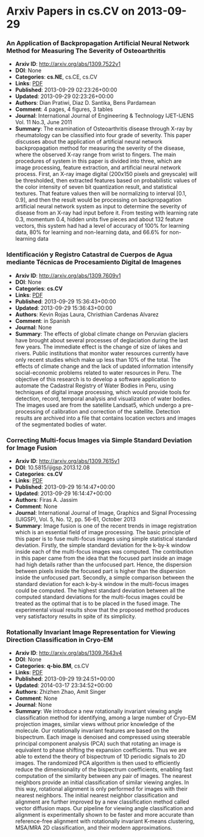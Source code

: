 # Arxiv Papers in cs.CV on 2013-09-29
### An Application of Backpropagation Artificial Neural Network Method for Measuring The Severity of Osteoarthritis
- **Arxiv ID**: http://arxiv.org/abs/1309.7522v1
- **DOI**: None
- **Categories**: **cs.NE**, cs.CE, cs.CV
- **Links**: [PDF](http://arxiv.org/pdf/1309.7522v1)
- **Published**: 2013-09-29 02:23:26+00:00
- **Updated**: 2013-09-29 02:23:26+00:00
- **Authors**: Dian Pratiwi, Diaz D. Santika, Bens Pardamean
- **Comment**: 4 pages, 4 figures, 3 tables
- **Journal**: International Journal of Engineering & Technology IJET-IJENS Vol.
  11 No.3, June 2011
- **Summary**: The examination of Osteoarthritis disease through X-ray by rheumatology can be classified into four grade of severity. This paper discusses about the application of artificial neural network backpropagation method for measuring the severity of the disease, where the observed X-ray range from wrist to fingers. The main procedures of system in this paper is divided into three, which are image processing, feature extraction, and artificial neural network process. First, an X-ray image digital (200x150 pixels and greyscale) will be thresholded, then extracted features based on probabilistic values of the color intensity of seven bit quantization result, and statistical textures. That feature values then will be normalizing to interval [0.1, 0.9], and then the result would be processing on backpropagation artificial neural network system as input to determine the severity of disease from an X-ray had input before it. From testing with learning rate 0.3, momentum 0.4, hidden units five pieces and about 132 feature vectors, this system had had a level of accuracy of 100% for learning data, 80% for learning and non-learning data, and 66.6% for non-learning data



### Identificación y Registro Catastral de Cuerpos de Agua mediante Técnicas de Procesamiento Digital de Imagenes
- **Arxiv ID**: http://arxiv.org/abs/1309.7609v1
- **DOI**: None
- **Categories**: **cs.CV**
- **Links**: [PDF](http://arxiv.org/pdf/1309.7609v1)
- **Published**: 2013-09-29 15:36:43+00:00
- **Updated**: 2013-09-29 15:36:43+00:00
- **Authors**: Kevin Rojas Laura, Christhian Cardenas Alvarez
- **Comment**: in Spanish
- **Journal**: None
- **Summary**: The effects of global climate change on Peruvian glaciers have brought about several processes of deglaciation during the last few years. The immediate effect is the change of size of lakes and rivers. Public institutions that monitor water resources currently have only recent studies which make up less than 10% of the total. The effects of climate change and the lack of updated information intensify social-economic problems related to water resources in Peru. The objective of this research is to develop a software application to automate the Cadastral Registry of Water Bodies in Peru, using techniques of digital image processing, which would provide tools for detection, record, temporal analysis and visualization of water bodies. The images used are from the satellite Landsat5, which undergo a pre-processing of calibration and correction of the satellite. Detection results are archived into a file that contains location vectors and images of the segmentated bodies of water.



### Correcting Multi-focus Images via Simple Standard Deviation for Image Fusion
- **Arxiv ID**: http://arxiv.org/abs/1309.7615v1
- **DOI**: 10.5815/ijigsp.2013.12.08
- **Categories**: **cs.CV**
- **Links**: [PDF](http://arxiv.org/pdf/1309.7615v1)
- **Published**: 2013-09-29 16:14:47+00:00
- **Updated**: 2013-09-29 16:14:47+00:00
- **Authors**: Firas A. Jassim
- **Comment**: None
- **Journal**: International Journal of Image, Graphics and Signal Processing
  (IJIGSP), Vol. 5, No. 12, pp. 56-61, October 2013
- **Summary**: Image fusion is one of the recent trends in image registration which is an essential field of image processing. The basic principle of this paper is to fuse multi-focus images using simple statistical standard deviation. Firstly, the simple standard deviation for the k-by-k window inside each of the multi-focus images was computed. The contribution in this paper came from the idea that the focused part inside an image had high details rather than the unfocused part. Hence, the dispersion between pixels inside the focused part is higher than the dispersion inside the unfocused part. Secondly, a simple comparison between the standard deviation for each k-by-k window in the multi-focus images could be computed. The highest standard deviation between all the computed standard deviations for the multi-focus images could be treated as the optimal that is to be placed in the fused image. The experimental visual results show that the proposed method produces very satisfactory results in spite of its simplicity.



### Rotationally Invariant Image Representation for Viewing Direction Classification in Cryo-EM
- **Arxiv ID**: http://arxiv.org/abs/1309.7643v4
- **DOI**: None
- **Categories**: **q-bio.BM**, cs.CV
- **Links**: [PDF](http://arxiv.org/pdf/1309.7643v4)
- **Published**: 2013-09-29 19:24:51+00:00
- **Updated**: 2014-03-17 23:34:52+00:00
- **Authors**: Zhizhen Zhao, Amit Singer
- **Comment**: None
- **Journal**: None
- **Summary**: We introduce a new rotationally invariant viewing angle classification method for identifying, among a large number of Cryo-EM projection images, similar views without prior knowledge of the molecule. Our rotationally invariant features are based on the bispectrum. Each image is denoised and compressed using steerable principal component analysis (PCA) such that rotating an image is equivalent to phase shifting the expansion coefficients. Thus we are able to extend the theory of bispectrum of 1D periodic signals to 2D images. The randomized PCA algorithm is then used to efficiently reduce the dimensionality of the bispectrum coefficients, enabling fast computation of the similarity between any pair of images. The nearest neighbors provide an initial classification of similar viewing angles. In this way, rotational alignment is only performed for images with their nearest neighbors. The initial nearest neighbor classification and alignment are further improved by a new classification method called vector diffusion maps. Our pipeline for viewing angle classification and alignment is experimentally shown to be faster and more accurate than reference-free alignment with rotationally invariant K-means clustering, MSA/MRA 2D classification, and their modern approximations.



